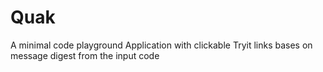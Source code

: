 # Quak
A minimal code playground Application with clickable Tryit links bases on message digest from the input code
